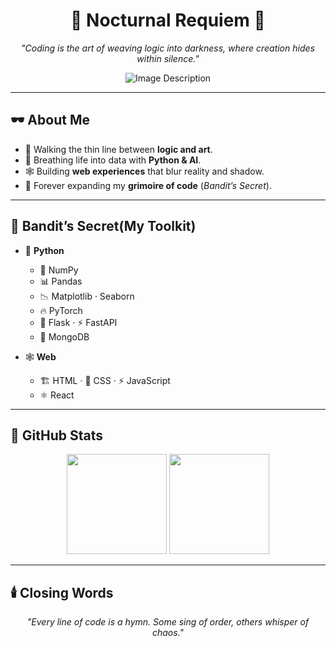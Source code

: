 <h1 align="center">🌙 Nocturnal Requiem 🌙</h1>

<p align="center">
  <em>"Coding is the art of weaving logic into darkness, where creation hides within silence."</em>
</p>

<p align="center">
  <img src="https://github.com/not-ares00/not-ares00/blob/main/test.jpg?raw=true" alt="Image Description" />
</p>

---

## 🕶️ About Me
- 🔮 Walking the thin line between **logic and art**.  
- 🐍 Breathing life into data with **Python & AI**.  
- 🕸️ Building **web experiences** that blur reality and shadow.  
- 📖 Forever expanding my **grimoire of code** (*Bandit’s Secret*).  

---

## 📔 Bandit’s Secret(My Toolkit)

- 🐍 **Python**  
  - 🧮 NumPy  
  - 📊 Pandas  
  - 📉 Matplotlib · Seaborn  
  - 🔥 PyTorch  
  - 🧩 Flask · ⚡ FastAPI  
  - 🍃 MongoDB  

- 🕸️ **Web**  
  - 🏗️ HTML · 🎨 CSS · ⚡ JavaScript  
  - ⚛️ React  

---

## 🖤 GitHub Stats

<p align="center">
  <img src="https://github-readme-stats.vercel.app/api?username=AzureNightlock&show_icons=true&theme=dark&hide_border=true&bg_color=000000&title_color=9b59b6&icon_color=9b59b6" height="160"/>
  <img src="https://github-readme-stats.vercel.app/api/top-langs/?username=AzureNightlock&layout=compact&theme=dark&hide_border=true&bg_color=000000&title_color=9b59b6" height="160"/>
</p>

---

## 🕯️ Closing Words
<p align="center">
  <em>"Every line of code is a hymn. Some sing of order, others whisper of chaos."</em>
</p>
